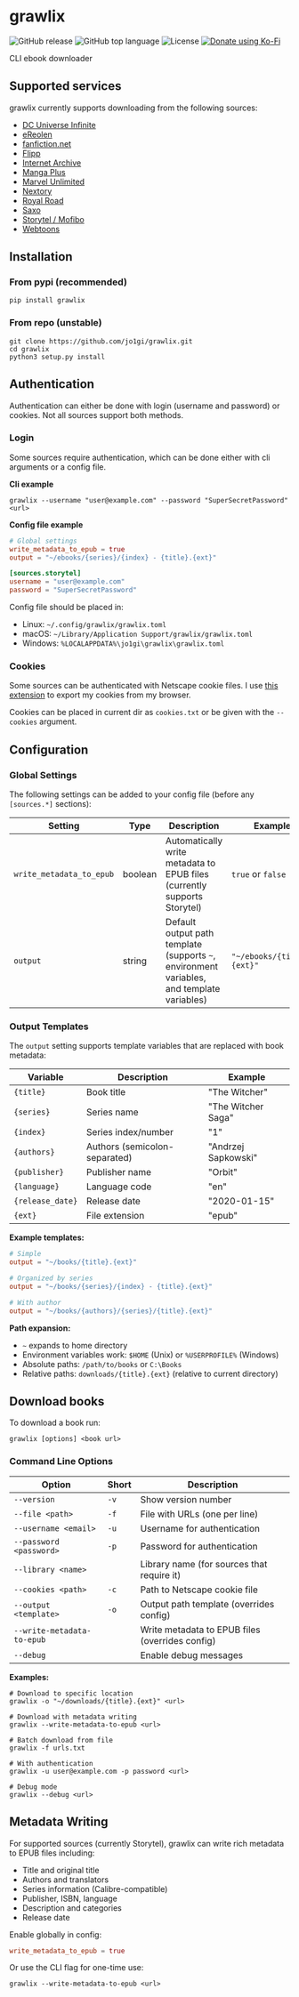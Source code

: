 # grawlix
![GitHub release](https://img.shields.io/github/v/release/jo1gi/grawlix)
![GitHub top language](https://img.shields.io/github/languages/top/jo1gi/grawlix)
![License](https://img.shields.io/github/license/jo1gi/grawlix)
[![Donate using Ko-Fi](https://img.shields.io/badge/donate-kofi-00b9fe?logo=ko-fi&logoColor=00b9fe)](https://ko-fi.com/jo1gi)

CLI ebook downloader

## Supported services
grawlix currently supports downloading from the following sources:
- [DC Universe Infinite](https://www.dcuniverseinfinite.com)
- [eReolen](https://ereolen.dk)
- [fanfiction.net](https://www.fanfiction.net)
- [Flipp](https://flipp.dk)
- [Internet Archive](https://archive.org)
- [Manga Plus](https://mangaplus.shueisha.co.jp)
- [Marvel Unlimited](https://marvel.com)
- [Nextory](https://nextory.com)
- [Royal Road](https://www.royalroad.com)
- [Saxo](https://saxo.com)
- [Storytel / Mofibo](http://storytel.com)
- [Webtoons](https://webtoons.com)

## Installation

### From pypi (recommended)
```shell
pip install grawlix
```

### From repo (unstable)
```shell
git clone https://github.com/jo1gi/grawlix.git
cd grawlix
python3 setup.py install
```

## Authentication
Authentication can either be done with login (username and password) or cookies.
Not all sources support both methods.

### Login
Some sources require authentication, which can be done either with cli arguments
or a config file.

**Cli example**
```shell
grawlix --username "user@example.com" --password "SuperSecretPassword" <url>
```

**Config file example**
```toml
# Global settings
write_metadata_to_epub = true
output = "~/ebooks/{series}/{index} - {title}.{ext}"

[sources.storytel]
username = "user@example.com"
password = "SuperSecretPassword"
```

Config file should be placed in:
- Linux: `~/.config/grawlix/grawlix.toml`
- macOS: `~/Library/Application Support/grawlix/grawlix.toml`
- Windows: `%LOCALAPPDATA%\jo1gi\grawlix\grawlix.toml`

### Cookies
Some sources can be authenticated with Netscape cookie files. I use
[this extension](https://github.com/rotemdan/ExportCookies) to export my
cookies from my browser.

Cookies can be placed in current dir as `cookies.txt` or be given with the
`--cookies` argument.

## Configuration

### Global Settings

The following settings can be added to your config file (before any `[sources.*]` sections):

| Setting | Type | Description | Example |
|---------|------|-------------|---------|
| `write_metadata_to_epub` | boolean | Automatically write metadata to EPUB files (currently supports Storytel) | `true` or `false` |
| `output` | string | Default output path template (supports `~`, environment variables, and template variables) | `"~/ebooks/{title}.{ext}"` |

### Output Templates

The `output` setting supports template variables that are replaced with book metadata:

| Variable | Description | Example |
|----------|-------------|---------|
| `{title}` | Book title | "The Witcher" |
| `{series}` | Series name | "The Witcher Saga" |
| `{index}` | Series index/number | "1" |
| `{authors}` | Authors (semicolon-separated) | "Andrzej Sapkowski" |
| `{publisher}` | Publisher name | "Orbit" |
| `{language}` | Language code | "en" |
| `{release_date}` | Release date | "2020-01-15" |
| `{ext}` | File extension | "epub" |

**Example templates:**
```toml
# Simple
output = "~/books/{title}.{ext}"

# Organized by series
output = "~/books/{series}/{index} - {title}.{ext}"

# With author
output = "~/books/{authors}/{series}/{title}.{ext}"
```

**Path expansion:**
- `~` expands to home directory
- Environment variables work: `$HOME` (Unix) or `%USERPROFILE%` (Windows)
- Absolute paths: `/path/to/books` or `C:\Books`
- Relative paths: `downloads/{title}.{ext}` (relative to current directory)

## Download books

To download a book run:
```shell
grawlix [options] <book url>
```

### Command Line Options

| Option | Short | Description |
|--------|-------|-------------|
| `--version` | `-v` | Show version number |
| `--file <path>` | `-f` | File with URLs (one per line) |
| `--username <email>` | `-u` | Username for authentication |
| `--password <password>` | `-p` | Password for authentication |
| `--library <name>` | | Library name (for sources that require it) |
| `--cookies <path>` | `-c` | Path to Netscape cookie file |
| `--output <template>` | `-o` | Output path template (overrides config) |
| `--write-metadata-to-epub` | | Write metadata to EPUB files (overrides config) |
| `--debug` | | Enable debug messages |

**Examples:**
```shell
# Download to specific location
grawlix -o "~/downloads/{title}.{ext}" <url>

# Download with metadata writing
grawlix --write-metadata-to-epub <url>

# Batch download from file
grawlix -f urls.txt

# With authentication
grawlix -u user@example.com -p password <url>

# Debug mode
grawlix --debug <url>
```

## Metadata Writing

For supported sources (currently Storytel), grawlix can write rich metadata to EPUB files including:

- Title and original title
- Authors and translators
- Series information (Calibre-compatible)
- Publisher, ISBN, language
- Description and categories
- Release date

Enable globally in config:
```toml
write_metadata_to_epub = true
```

Or use the CLI flag for one-time use:
```shell
grawlix --write-metadata-to-epub <url>
```
